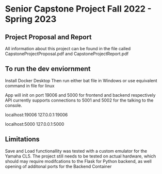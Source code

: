 # Senior Capstone Project Fall 2022 - Spring 2023
## Project Proposal and Report
All information about this project can be found in the file called CapstoneProjectProposal.pdf and CapstoneProjectReport.pdf
## To run the dev enviornment
Install Docker Desktop
Then run either bat file in Windows or use equivalent command in file for linux

App will init on port 19006 and 5000 for frontend and backend respectively
API currently supports connections to 5001 and 5002 for the talking to the console.

localhost:19006
127.0.0.1:19006

localhost:5000
127.0.0.1:5000

## Limitations
Save and Load functionallity was tested with a custom emulator for the Yamaha CL5. The 
project still needs to be tested on actual hardware, which should may require modifcations to the 
Flask for Python backend, as well opening of additonal ports for the Backend Container


